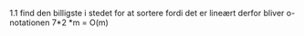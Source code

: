 1.1
find den billigste i stedet for at sortere fordi det er lineært
derfor bliver o-notationen
7*2 *m = O(m)

